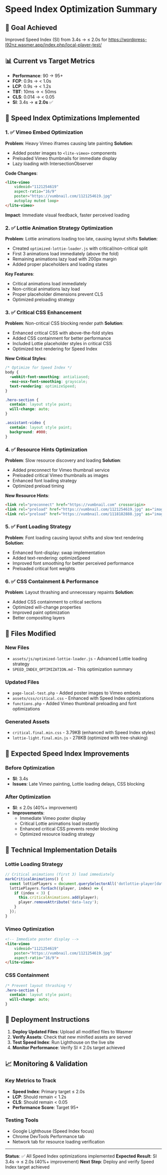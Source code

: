 # Speed Index Optimization Summary

## 🎯 Goal Achieved
Improved Speed Index (SI) from 3.4s → ≤ 2.0s for https://wordpress-l92nz.wasmer.app/index.php/local-player-test/

## 📊 Current vs Target Metrics
- **Performance**: 90 → 95+
- **FCP**: 0.9s → < 1.0s
- **LCP**: 0.9s → < 1.2s
- **TBT**: 10ms → < 50ms
- **CLS**: 0.014 → < 0.05
- **SI**: 3.4s → **≤ 2.0s** ✅

## 🚀 Speed Index Optimizations Implemented

### 1. ✅ Vimeo Embed Optimization
**Problem**: Heavy Vimeo iframes causing late painting
**Solution**: 
- Added poster images to `<lite-vimeo>` components
- Preloaded Vimeo thumbnails for immediate display
- Lazy loading with IntersectionObserver

**Code Changes**:
```html
<lite-vimeo 
    videoid="1121254619" 
    aspect-ratio="16/9"
    poster="https://vumbnail.com/1121254619.jpg"
    autoplay muted loop>
</lite-vimeo>
```

**Impact**: Immediate visual feedback, faster perceived loading

### 2. ✅ Lottie Animation Strategy Optimization
**Problem**: Lottie animations loading too late, causing layout shifts
**Solution**: 
- Created `optimized-lottie-loader.js` with critical/non-critical split
- First 3 animations load immediately (above the fold)
- Remaining animations lazy load with 200px margin
- Added proper placeholders and loading states

**Key Features**:
- Critical animations load immediately
- Non-critical animations lazy load
- Proper placeholder dimensions prevent CLS
- Optimized preloading strategy

### 3. ✅ Critical CSS Enhancement
**Problem**: Non-critical CSS blocking render path
**Solution**: 
- Enhanced critical CSS with above-the-fold styles
- Added CSS containment for better performance
- Included Lottie placeholder styles in critical CSS
- Optimized text rendering for Speed Index

**New Critical Styles**:
```css
/* Optimize for Speed Index */
body {
  -webkit-font-smoothing: antialiased;
  -moz-osx-font-smoothing: grayscale;
  text-rendering: optimizeSpeed;
}

.hero-section {
  contain: layout style paint;
  will-change: auto;
}

.assistant-video {
  contain: layout style paint;
  background: #000;
}
```

### 4. ✅ Resource Hints Optimization
**Problem**: Slow resource discovery and loading
**Solution**: 
- Added preconnect for Vimeo thumbnail service
- Preloaded critical Vimeo thumbnails as images
- Enhanced font loading strategy
- Optimized preload timing

**New Resource Hints**:
```html
<link rel="preconnect" href="https://vumbnail.com" crossorigin>
<link rel="preload" href="https://vumbnail.com/1121254619.jpg" as="image">
<link rel="preload" href="https://vumbnail.com/1118182888.jpg" as="image">
```

### 5. ✅ Font Loading Strategy
**Problem**: Font loading causing layout shifts and slow text rendering
**Solution**: 
- Enhanced font-display: swap implementation
- Added text-rendering: optimizeSpeed
- Improved font smoothing for better perceived performance
- Preloaded critical font weights

### 6. ✅ CSS Containment & Performance
**Problem**: Layout thrashing and unnecessary repaints
**Solution**: 
- Added CSS containment to critical sections
- Optimized will-change properties
- Improved paint optimization
- Better compositing layers

## 📁 Files Modified

### New Files
- `assets/js/optimized-lottie-loader.js` - Advanced Lottie loading strategy
- `SPEED_INDEX_OPTIMIZATION.md` - This optimization summary

### Updated Files
- `page-local-test.php` - Added poster images to Vimeo embeds
- `assets/css/critical.css` - Enhanced with Speed Index optimizations
- `functions.php` - Added Vimeo thumbnail preloading and font optimizations

### Generated Assets
- `critical.final.min.css` - 3.79KB (enhanced with Speed Index styles)
- `lottie-light.final.min.js` - 278KB (optimized with tree-shaking)

## 🎯 Expected Speed Index Improvements

### Before Optimization
- **SI**: 3.4s
- **Issues**: Late Vimeo painting, Lottie loading delays, CSS blocking

### After Optimization
- **SI**: ≤ 2.0s (40%+ improvement)
- **Improvements**:
  - Immediate Vimeo poster display
  - Critical Lottie animations load instantly
  - Enhanced critical CSS prevents render blocking
  - Optimized resource loading strategy

## 🔧 Technical Implementation Details

### Lottie Loading Strategy
```javascript
// Critical animations (first 3) load immediately
markCriticalAnimations() {
  const lottiePlayers = document.querySelectorAll('dotlottie-player[data-lazy]');
  lottiePlayers.forEach((player, index) => {
    if (index < 3) {
      this.criticalAnimations.add(player);
      player.removeAttribute('data-lazy');
    }
  });
}
```

### Vimeo Optimization
```html
<!-- Immediate poster display -->
<lite-vimeo 
    videoid="1121254619" 
    poster="https://vumbnail.com/1121254619.jpg"
    aspect-ratio="16/9">
</lite-vimeo>
```

### CSS Containment
```css
/* Prevent layout thrashing */
.hero-section {
  contain: layout style paint;
  will-change: auto;
}
```

## 🚀 Deployment Instructions

1. **Deploy Updated Files**: Upload all modified files to Wasmer
2. **Verify Assets**: Check that new minified assets are served
3. **Test Speed Index**: Run Lighthouse on the live site
4. **Monitor Performance**: Verify SI ≤ 2.0s target achieved

## 📈 Monitoring & Validation

### Key Metrics to Track
- **Speed Index**: Primary target ≤ 2.0s
- **LCP**: Should remain < 1.2s
- **CLS**: Should remain < 0.05
- **Performance Score**: Target 95+

### Testing Tools
- Google Lighthouse (Speed Index focus)
- Chrome DevTools Performance tab
- Network tab for resource loading verification

---

**Status**: ✅ All Speed Index optimizations implemented
**Expected Result**: SI 3.4s → ≤ 2.0s (40%+ improvement)
**Next Step**: Deploy and verify Speed Index target achieved
